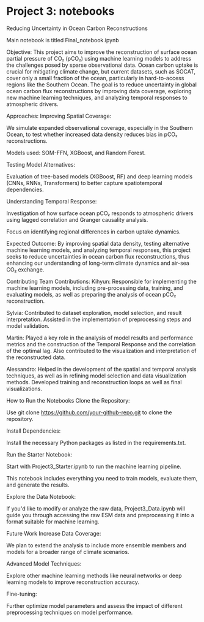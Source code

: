 # **Project 3: notebooks**

Reducing Uncertainty in Ocean Carbon Reconstructions

Main notebook is titled Final_notebook.ipynb

Objective:
This project aims to improve the reconstruction of surface ocean partial pressure of CO₂ (pCO₂) using machine learning models to address the challenges posed by sparse observational data. Ocean carbon uptake is crucial for mitigating climate change, but current datasets, such as SOCAT, cover only a small fraction of the ocean, particularly in hard-to-access regions like the Southern Ocean. The goal is to reduce uncertainty in global ocean carbon flux reconstructions by improving data coverage, exploring new machine learning techniques, and analyzing temporal responses to atmospheric drivers.

Approaches:
Improving Spatial Coverage:

We simulate expanded observational coverage, especially in the Southern Ocean, to test whether increased data density reduces bias in pCO₂ reconstructions.

Models used: SOM-FFN, XGBoost, and Random Forest.

Testing Model Alternatives:

Evaluation of tree-based models (XGBoost, RF) and deep learning models (CNNs, RNNs, Transformers) to better capture spatiotemporal dependencies.

Understanding Temporal Response:

Investigation of how surface ocean pCO₂ responds to atmospheric drivers using lagged correlation and Granger causality analysis.

Focus on identifying regional differences in carbon uptake dynamics.

Expected Outcome:
By improving spatial data density, testing alternative machine learning models, and analyzing temporal responses, this project seeks to reduce uncertainties in ocean carbon flux reconstructions, thus enhancing our understanding of long-term climate dynamics and air-sea CO₂ exchange.


Contributing
Team Contributions:
Kihyun: Responsible for implementing the machine learning models, including pre-processing data, training, and evaluating models, as well as preparing the analysis of ocean pCO₂ reconstruction.

Sylvia: Contributed to dataset exploration, model selection, and result interpretation. Assisted in the implementation of preprocessing steps and model validation.

Martin: Played a key role in the analysis of model results and performance metrics and the construction of the Temporal Response and the correlation of the optimal lag. Also contributed to the visualization and interpretation of the reconstructed data.

Alessandro: Helped in the development of the spatial and temporal analysis techniques, as well as in refining model selection and data visualization methods. Developed training and reconstruction loops as well as final visualizations. 

How to Run the Notebooks
Clone the Repository:

Use git clone https://github.com/your-github-repo.git to clone the repository.

Install Dependencies:

Install the necessary Python packages as listed in the requirements.txt.

Run the Starter Notebook:

Start with Project3_Starter.ipynb to run the machine learning pipeline.

This notebook includes everything you need to train models, evaluate them, and generate the results.

Explore the Data Notebook:

If you'd like to modify or analyze the raw data, Project3_Data.ipynb will guide you through accessing the raw ESM data and preprocessing it into a format suitable for machine learning.

Future Work
Increase Data Coverage:

We plan to extend the analysis to include more ensemble members and models for a broader range of climate scenarios.

Advanced Model Techniques:

Explore other machine learning methods like neural networks or deep learning models to improve reconstruction accuracy.

Fine-tuning:

Further optimize model parameters and assess the impact of different preprocessing techniques on model performance.
